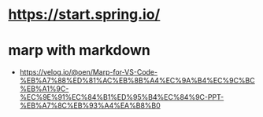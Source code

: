 # https://start.spring.io/

# marp with markdown
- https://velog.io/@oen/Marp-for-VS-Code-%EB%A7%88%ED%81%AC%EB%8B%A4%EC%9A%B4%EC%9C%BC%EB%A1%9C-%EC%9E%91%EC%84%B1%ED%95%B4%EC%84%9C-PPT-%EB%A7%8C%EB%93%A4%EA%B8%B0